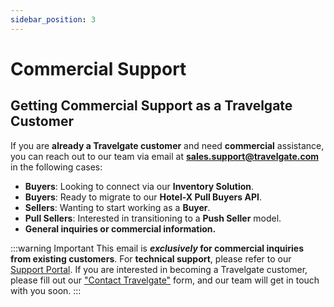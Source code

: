 ```yaml
---
sidebar_position: 3
---
```


# Commercial Support

## Getting Commercial Support as a Travelgate Customer
If you are **already a Travelgate customer** and need **commercial** assistance, you can reach out to our team via email at **sales.support@travelgate.com** in the following cases:

- **Buyers**: Looking to connect via our **Inventory Solution**.
- **Buyers**: Ready to migrate to our **Hotel-X Pull Buyers API**.
- **Sellers**: Wanting to start working as a **Buyer**.
- **Pull Sellers**: Interested in transitioning to a **Push Seller** model.
- **General inquiries or commercial information.**

:::warning Important
This email is **_exclusively_ for commercial inquiries from existing customers**. For **technical support**, please refer to our [Support Portal](/kb/platform/support-portal/case-guidelines). If you are interested in becoming a Travelgate customer, please fill out our ["Contact Travelgate"](/kb/welcome-to-travelgate/about-us) form, and our team will get in touch with you soon.
:::
